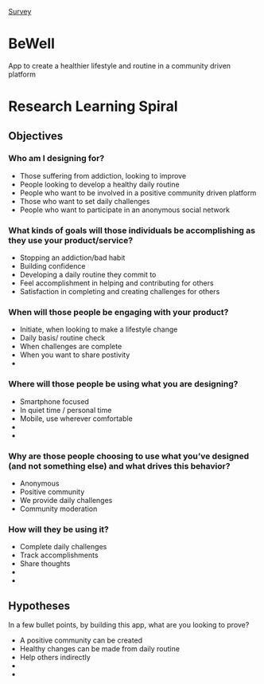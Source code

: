 [Survey](https://hackmd.io/48YNiVeySWGLcj8w9fWZGA?both)

# BeWell
App to create a healthier lifestyle and routine in a community driven platform


# Research Learning Spiral

## Objectives

### Who am I designing for?
 - Those suffering from addiction, looking to improve
 - People looking to develop a healthy daily routine
 - People who want to be involved in a positive community driven platform
 - Those who want to set daily challenges
 - People who want to participate in an anonymous social network
 
 ### What kinds of goals will those individuals be accomplishing as they use your product/service?
 - Stopping an addiction/bad habit
 - Building confidence
 - Developing a daily routine they commit to
 - Feel accomplishment in helping and contributing for others
 - Satisfaction in completing and creating challenges for others
 
 ### When will those people be engaging with your product?
 - Initiate, when looking to make a lifestyle change
 - Daily basis/ routine check
 - When challenges are complete
 - When you want to share postivity
 -

 
 ### Where will those people be using what you are designing?
 - Smartphone focused
 - In quiet time / personal time
 - Mobile, use wherever comfortable
 -
 -
 
 ### Why are those people choosing to use what you’ve designed (and not something else) and what drives this behavior?
 - Anonymous
 - Positive community
 - We provide daily challenges
 - Community moderation


### How will they be using it?
- Complete daily challenges
- Track accomplishments
- Share thoughts 
-
-

## Hypotheses
In a few bullet points, by building this app, what are you looking to prove?

- A positive community can be created
- Healthy changes can be made from daily routine
- Help others indirectly
- 
-




 
